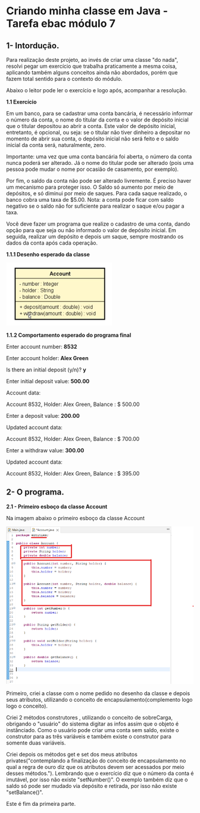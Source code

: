 # Criando minha classe em Java - Tarefa ebac módulo 7

## 1- Intordução.

Para realização deste projeto, ao invés de criar uma classe "do nada", resolvi pegar um exercício que trabalha praticamente a mesma coisa, aplicando também alguns conceitos ainda não abordados, porém que fazem total sentido para o contexto do módulo.

Abaixo o leitor pode ler o exercício e logo após, acompanhar a resolução.

<b> 1.1 Exercício </b>

Em um banco, para se cadastrar uma conta bancária, é necessário informar o número da conta, o nome do titular da conta e o valor de depósito inicial que o titular depositou ao abrir a conta. Este valor de depósito inicial, entretanto, é opcional, ou seja: se o titular não tiver dinheiro a depositar no momento de abrir sua conta, o depósito inicial não será feito e o saldo inicial da conta será, naturalmente, zero.

Importante: uma vez que uma conta bancária foi aberta, o número da conta nunca poderá ser alterado. Já o nome do titular pode ser alterado (pois uma pessoa pode mudar o nome por ocasião de casamento, por exemplo).

Por fim, o saldo da conta não pode ser alterado livremente. É preciso haver um mecanismo para proteger isso. O Saldo só aumento por meio de depósitos, e só diminui por meio de saques. Para cada saque realizado, o banco cobra uma taxa de $5.00. Nota: a conta pode ficar com saldo negativo se o saldo não for suficiente para realizar o saque e/ou pagar a taxa.

Você deve fazer um programa que realize o cadastro de uma conta, dando opção para que seja ou não informado o valor de depósito inicial. Em seguida, realizar um depósito e depois um saque, sempre mostrando os dados da conta após cada operação.

<b> 1.1.1 Desenho esperado da classe </b>

<img src="prints/01.png">

<b>1.1.2 Comportamento esperado do programa final</b>

Enter account number: <b>8532</b>

Enter account holder: <b>Alex Green</b>

Is there an initial deposit (y/n)? <b>y</b>

Enter initial deposit value: <b> 500.00 </b>


Account data:

Account 8532, Holder: Alex Green, Balance : $ 500.00


Enter a deposit value: <b>200.00</b>

Updated account data:

Account 8532, Holder: Alex Green, Balance : $ 700.00


Enter a withdraw value: <b>300.00</b>

Updated account data:

Account 8532, Holder: Alex Green, Balance : $ 395.00

## 2- O programa.

<b> 2.1 - Primeiro esboço da classe Account </b>

Na imagem abaixo o primeiro esboço da classe Account

<img src="prints/02.png">

Primeiro, criei a classe com o nome pedido no desenho da classe e depois seus atributos, utilizando o conceito de encapsulamento(complemento logo logo o conceito).

Criei 2 métodos construtores , utilizando o conceito de sobreCarga, obrigando o "usuário" do sistema digitar as infos assim que o objeto é instânciado. 
Como o usuário pode criar uma conta sem saldo, existe o construtor para as três variáveis e também existe o construtor para somente duas variáveis.

Criei depois os métodos get e set dos meus atributos privates("contemplando a finalização do conceito de encapsulamento no qual a regra de ouro diz que os atributos devem ser acessados por meio desses métodos."). Lembrando que o exercício diz que o número da conta é imutável, por isso não existe "setNumber()". O exemplo também diz que o saldo só pode ser mudado via depósito e retirada, por isso não existe "setBalance()".

Este é fim da primeira parte.

